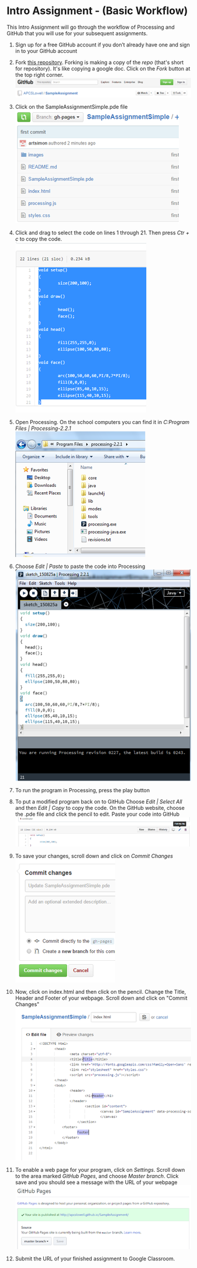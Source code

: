 Intro Assignment - (Basic Workflow)
=================

This Intro Assignment will go through the workflow of Processing and GitHub that you will use for your subsequent assignments. 

1. Sign up for a free GitHub account if you don’t already have one and sign in to your GitHub account

2. Fork [this repository](https://github.com/vvanvleet/IntroAssignment). Forking is making a copy of the *repo* (that's short for repository). It's like copying a google doc. Click on the *Fork* button at the top right corner.  
![Image 1](/Images/SampleAssignmentSimple1.PNG)

3. Click on the SampleAssignmentSimple.pde file  
![Image 2](/Images/SampleAssignmentSimple2.PNG)

4. Click and drag to select the code on lines 1 through 21. Then press *Ctr + c* to copy the code.  
![Image 3](/Images/SampleAssignmentSimple3.PNG)

5. Open Processing. On the school computers you can find it in *C:Program Files | Processing-2.2.1*  
![Image 4](/Images/SampleAssignmentSimple4.PNG) 

6. Choose *Edit | Paste* to paste the code into Processing  
![Image 5](/Images/SampleAssignmentSimple5.PNG) 

7. To run the program in Processing, press the play button

8. To put a modified program back on to GitHub Choose *Edit | Select All* and then *Edit | Copy* to copy the code. On the GitHub website, choose the .pde file and click the pencil to edit. Paste your code into GitHub  
![Image 6](/Images/SampleAssignmentSimple6.png) 

9. To save your changes, scroll down and click on *Commit Changes*  
![Image 7](/Images/SampleAssignmentSimple7.PNG)

10. Now, click on index.html and then click on the pencil. Change the Title, Header and Footer of your webpage.  Scroll down and click on "Commit Changes"  
![Image 8](/Images/SampleAssignmentSimple8.png)

11. To enable a web page for your program, click on *Settings*. Scroll down to the area marked *GitHub Pages*, and choose *Master branch*. Click save and you should see a message with the URL of your webpage   
![Image 9](/Images/GitHubPages3.PNG)

12. Submit the URL of your finished assignment to Google Classroom.
